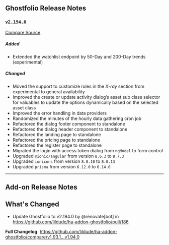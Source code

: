 ## Ghostfolio Release Notes

### [`v2.194.0`](https://redirect.github.com/ghostfolio/ghostfolio/blob/HEAD/CHANGELOG.md#21940---2025-08-27)

[Compare Source](https://redirect.github.com/ghostfolio/ghostfolio/compare/2.193.0...2.194.0)

##### Added

- Extended the watchlist endpoint by 50-Day and 200-Day trends (experimental)

##### Changed

- Moved the support to customize rules in the *X-ray* section from experimental to general availability
- Improved the create or update activity dialog’s asset sub class selector for valuables to update the options dynamically based on the selected asset class
- Improved the error handling in data providers
- Randomized the minutes of the hourly data gathering cron job
- Refactored the dialog footer component to standalone
- Refactored the dialog header component to standalone
- Refactored the landing page to standalone
- Refactored the pricing page to standalone
- Refactored the register page to standalone
- Migrated the login with access token dialog from `ngModel` to form control
- Upgraded `@ionic/angular` from version `8.6.3` to `8.7.3`
- Upgraded `ionicons` from version `8.0.10` to `8.0.13`
- Upgraded `prisma` from version `6.12.0` to `6.14.0`

---

## Add-on Release Notes




## What's Changed
* Update Ghostfolio to v2.194.0 by @renovate[bot] in https://github.com/lildude/ha-addon-ghostfolio/pull/186


**Full Changelog**: https://github.com/lildude/ha-addon-ghostfolio/compare/v1.93.1...v1.94.0
